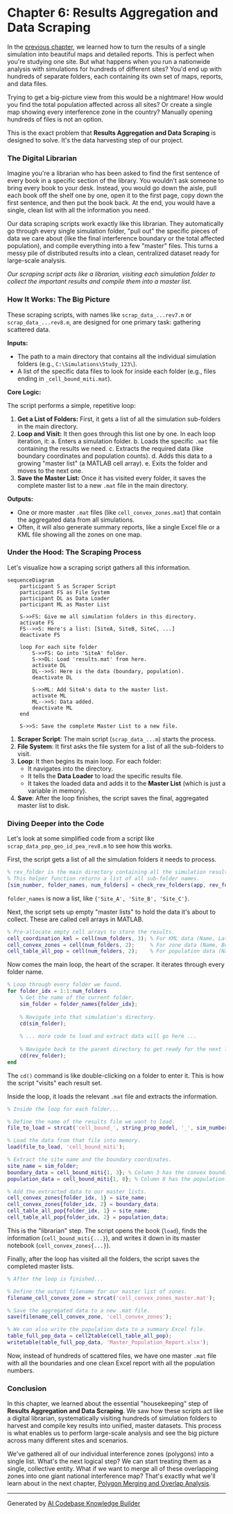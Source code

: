 # Chapter 6: Results Aggregation and Data Scraping

In the [previous chapter](05_visualization_and_reporting_.md), we learned how to turn the results of a single simulation into beautiful maps and detailed reports. This is perfect when you're studying one site. But what happens when you run a nationwide analysis with simulations for hundreds of different sites? You'd end up with hundreds of separate folders, each containing its own set of maps, reports, and data files.

Trying to get a big-picture view from this would be a nightmare! How would you find the total population affected across all sites? Or create a single map showing every interference zone in the country? Manually opening hundreds of files is not an option.

This is the exact problem that **Results Aggregation and Data Scraping** is designed to solve. It's the data harvesting step of our project.

### The Digital Librarian

Imagine you're a librarian who has been asked to find the first sentence of every book in a specific section of the library. You wouldn't ask someone to bring every book to your desk. Instead, you would go down the aisle, pull each book off the shelf one by one, open it to the first page, copy down the first sentence, and then put the book back. At the end, you would have a single, clean list with all the information you need.

Our data scraping scripts work exactly like this librarian. They automatically go through every single simulation folder, "pull out" the specific pieces of data we care about (like the final interference boundary or the total affected population), and compile everything into a few "master" files. This turns a messy pile of distributed results into a clean, centralized dataset ready for large-scale analysis.


*Our scraping script acts like a librarian, visiting each simulation folder to collect the important results and compile them into a master list.*

### How It Works: The Big Picture

These scraping scripts, with names like `scrap_data_...rev7.m` or `scrap_data_...rev8.m`, are designed for one primary task: gathering scattered data.

**Inputs:**
*   The path to a main directory that contains all the individual simulation folders (e.g., `C:\Simulations\Study_123\`).
*   A list of the specific data files to look for inside each folder (e.g., files ending in `_cell_bound_miti.mat`).

**Core Logic:**

The script performs a simple, repetitive loop:
1.  **Get a List of Folders:** First, it gets a list of all the simulation sub-folders in the main directory.
2.  **Loop and Visit:** It then goes through this list one by one. In each loop iteration, it:
    a.  Enters a simulation folder.
    b.  Loads the specific `.mat` file containing the results we need.
    c.  Extracts the required data (like boundary coordinates and population counts).
    d.  Adds this data to a growing "master list" (a MATLAB cell array).
    e.  Exits the folder and moves to the next one.
3.  **Save the Master List:** Once it has visited every folder, it saves the complete master list to a new `.mat` file in the main directory.

**Outputs:**
*   One or more master `.mat` files (like `cell_convex_zones.mat`) that contain the aggregated data from all simulations.
*   Often, it will also generate summary reports, like a single Excel file or a KML file showing all the zones on one map.

### Under the Hood: The Scraping Process

Let's visualize how a scraping script gathers all this information.

```mermaid
sequenceDiagram
    participant S as Scraper Script
    participant FS as File System
    participant DL as Data Loader
    participant ML as Master List

    S->>FS: Give me all simulation folders in this directory.
    activate FS
    FS-->>S: Here's a list: [SiteA, SiteB, SiteC, ...]
    deactivate FS

    loop For each site folder
        S->>FS: Go into 'SiteA' folder.
        S->>DL: Load 'results.mat' from here.
        activate DL
        DL-->>S: Here is the data (boundary, population).
        deactivate DL

        S->>ML: Add SiteA's data to the master list.
        activate ML
        ML-->>S: Data added.
        deactivate ML
    end

    S->>S: Save the complete Master List to a new file.
```

1.  **Scraper Script**: The main script (`scrap_data_...m`) starts the process.
2.  **File System**: It first asks the file system for a list of all the sub-folders to visit.
3.  **Loop**: It then begins its main loop. For each folder:
    *   It navigates into the directory.
    *   It tells the **Data Loader** to load the specific results file.
    *   It takes the loaded data and adds it to the **Master List** (which is just a variable in memory).
4.  **Save**: After the loop finishes, the script saves the final, aggregated master list to disk.

### Diving Deeper into the Code

Let's look at some simplified code from a script like `scrap_data_pop_geo_id_pea_rev8.m` to see how this works.

First, the script gets a list of all the simulation folders it needs to process.

```matlab
% rev_folder is the main directory containing all the simulation results.
% This helper function returns a list of all sub-folder names.
[sim_number, folder_names, num_folders] = check_rev_folders(app, rev_folder);
```
`folder_names` is now a list, like `{'Site_A', 'Site_B', 'Site_C'}`.

Next, the script sets up empty "master lists" to hold the data it's about to collect. These are called cell arrays in MATLAB.

```matlab
% Pre-allocate empty cell arrays to store the results.
cell_coordination_kml = cell(num_folders, 3); % For KML data (Name, Lat, Lon)
cell_convex_zones = cell(num_folders, 2);     % For zone data (Name, Boundary)
cell_table_all_pop = cell(num_folders, 2);    % For population data (Name, Pop)
```

Now comes the main loop, the heart of the scraper. It iterates through every folder name.

```matlab
% Loop through every folder we found.
for folder_idx = 1:1:num_folders
    % Get the name of the current folder.
    sim_folder = folder_names{folder_idx};
    
    % Navigate into that simulation's directory.
    cd(sim_folder);
    
    % ... more code to load and extract data will go here ...
    
    % Navigate back to the parent directory to get ready for the next loop.
    cd(rev_folder);
end
```
The `cd()` command is like double-clicking on a folder to enter it. This is how the script "visits" each result set.

Inside the loop, it loads the relevant `.mat` file and extracts the information.

```matlab
% Inside the loop for each folder...

% Define the name of the results file we want to load.
file_to_load = strcat('cell_bound_', string_prop_model, '_', sim_number, '_', sim_folder, '.mat');

% Load the data from that file into memory.
load(file_to_load, 'cell_bound_miti');

% Extract the site name and the boundary coordinates.
site_name = sim_folder;
boundary_data = cell_bound_miti{1, 3}; % Column 3 has the convex boundary.
population_data = cell_bound_miti{1, 8}; % Column 8 has the population.

% Add the extracted data to our master lists.
cell_convex_zones{folder_idx, 1} = site_name;
cell_convex_zones{folder_idx, 2} = boundary_data;
cell_table_all_pop{folder_idx, 1} = site_name;
cell_table_all_pop{folder_idx, 2} = population_data;
```
This is the "librarian" step. The script opens the book (`load`), finds the information (`cell_bound_miti{...}`), and writes it down in its master notebook (`cell_convex_zones{...}`).

Finally, after the loop has visited all the folders, the script saves the completed master lists.

```matlab
% After the loop is finished...

% Define the output filename for our master list of zones.
filename_cell_convex_zone = strcat('cell_convex_zones_master.mat');

% Save the aggregated data to a new .mat file.
save(filename_cell_convex_zone, 'cell_convex_zones');

% We can also write the population data to a summary Excel file.
table_full_pop_data = cell2table(cell_table_all_pop);
writetable(table_full_pop_data, 'Master_Population_Report.xlsx');
```
Now, instead of hundreds of scattered files, we have one master `.mat` file with all the boundaries and one clean Excel report with all the population numbers.

### Conclusion

In this chapter, we learned about the essential "housekeeping" step of **Results Aggregation and Data Scraping**. We saw how these scripts act like a digital librarian, systematically visiting hundreds of simulation folders to harvest and compile key results into unified, master datasets. This process is what enables us to perform large-scale analysis and see the big picture across many different sites and scenarios.

We've gathered all of our individual interference zones (polygons) into a single list. What's the next logical step? We can start treating them as a single, collective entity. What if we want to merge all of these overlapping zones into one giant national interference map? That's exactly what we'll learn about in the next chapter, [Polygon Merging and Overlap Analysis](07_polygon_merging_and_overlap_analysis_.md).

---

Generated by [AI Codebase Knowledge Builder](https://github.com/The-Pocket/Tutorial-Codebase-Knowledge)